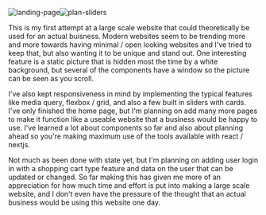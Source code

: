 ![landing-page](https://user-images.githubusercontent.com/61264144/212809066-686ed6e0-9fa4-44ff-8742-0346a4b76e85.png)![plan-sliders](https://user-images.githubusercontent.com/61264144/212809073-f898f935-c1ca-4dc6-9180-2787cb45b9fb.png)

This is my first attempt at a large scale website that could theoretically be used for an actual buisness. Modern websites seem to be trending more and more towards having minimal / open looking websites and I've tried to keep that, but also wanting it to be unique and stand out. One interesting feature is a static picture that is hidden most the time by a white background, but several of the components have a window so the picture can be seen as you scroll.

I've also kept responsiveness in mind by implementing the typical features like media query, flexbox / grid, and also a few built in sliders with cards. I've only finished the home page, but I'm planning on add many more pages to make it function like a useable website that a business would be happy to use. I've learned a lot about components so far and also about planning ahead so you're making maximum use of the tools available with react / nextjs.

Not much as been done with state yet, but I'm planning on adding user login in with a shopping cart type feature and data on the user that can be updated or changed. So far making this has given me more of an appreciation for how much time and effort is put into making a large scale website, and I don't even have the pressure of the thought that an actual business would be using this website one day.
